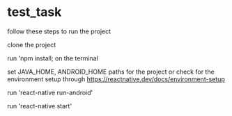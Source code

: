 # test_task

follow these steps to run the project

clone the project

run 'npm install; on the terminal

set JAVA_HOME, ANDROID_HOME paths for the project or check for the environment setup through https://reactnative.dev/docs/environment-setup

run 'react-native run-android'

run 'react-native start'
